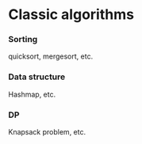 # Classic algorithms

### Sorting
quicksort, mergesort, etc.

### Data structure
Hashmap, etc.

### DP
Knapsack problem, etc.